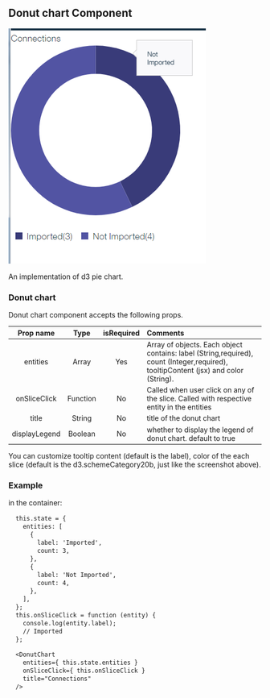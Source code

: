   ## Donut chart Component
   ![Donut chart](DonutChart.png?raw=true "Donut Chart")
  
   An implementation of d3 pie chart.
   
  ### Donut chart
  
  Donut chart component accepts the following props. 
  
  | Prop name | Type | isRequired | Comments |
  |   :---: | :---: | :---: | :---  |
  | entities | Array | Yes | Array of objects. Each object contains: label (String,required), count (Integer,required), tooltipContent (jsx) and color (String). |
  | onSliceClick | Function | No | Called when user click on any of the slice. Called with respective entity in the entities |
  | title | String | No | title of the donut chart |
  | displayLegend | Boolean | No | whether to display the legend of donut chart. default to true |
  
  You can customize tooltip content (default is the label), color of the each slice (default is the d3.schemeCategory20b, just like the screenshot above).
  
   ### Example
in the container:
````
  this.state = {
    entities: [
      {
        label: 'Imported',
        count: 3,
      },
      {
        label: 'Not Imported',
        count: 4,
      },
    ],
  };
  this.onSliceClick = function (entity) {
    console.log(entity.label);
    // Imported
  };
````

````
  <DonutChart
    entities={ this.state.entities }
    onSliceClick={ this.onSliceClick }
    title="Connections"
  />
````

